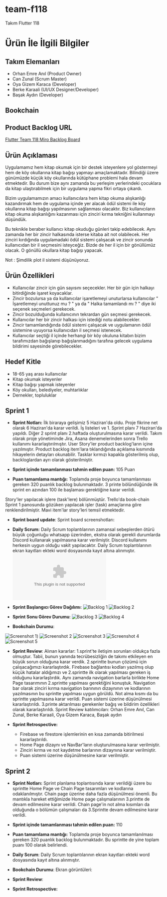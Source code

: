 # team-f118
Takım Flutter 118

# Ürün İle İlgili Bilgiler

## Takım Elemanları
- Orhan Emre Anıl (Product Owner)
- Can Zunal (Scrum Master)
- Oya Gizem Karaca (Developer)
- Berke Karaali (UI/UX Designer/Developer)
- Başak Aydın (Developer)

## Bookchain

## Product Backlog URL
[Flutter Team 118 Miro Backlog Board](https://miro.com/app/board/uXjVMBqgDPA=/?share_link_id=133335752534)

## Ürün Açıklaması

Uygulamamız hem kitap okumak için bir destek isteyenlere yol göstermeyi hem de köy okullarına kitap bağışı yapmayı amaçlamaktadır. Bilindiği üzere günümüzde küçük köy okullarında kütüphane problemi hala devam etmektedir. Bu durum bize aynı zamanda  bu yerleşim yerlerindeki çocuklara da kitap ulaştırabilmek için bir uygulama yapma fikri ortaya çıkardı.

Bizim uygulamamızın amacı kullanıcılara hem kitap okuma alışkanlığı kazandırmak hem de uygulama içinde yer alacak ödül sistemi ile köy okullarına kitap bağışı yapılmasının sağlanması olacaktır. Biz kullanıcıların kitap okuma alışkanlığını kazanması için zinciri kırma tekniğini kullanmayı düşündük.

Bu teknikle beraber kullanıcı kitap okuduğu günleri takip edebilecek. Aynı zamanda her bir zincir halkasında isterse kitaba ait not olabilecek. Her zinciri kırdığında uygulamadaki ödül sistemi çalışacak ve zincir sonunda kullanıcıdan bir il seçmesini isteyceğiz. Bizde de her il için bir gönüllümüz olacak. O gönüllü okullara kitap bağışı yapacak.

Not : Şimdilik plot il sistemi düşünüyoruz.

## Ürün Özellikleri

- Kullanıcılar zincir için gün sayısını seçecekler. Her bir gün için halkayı bitirdiğinde işaret koyacaklar.
- Zincir bozulursa ya da kullanıcılar işaretlemeyi unuturlarsa kullanıcılar " İşaretlemeyi unuttunuz mu ? " ya da " Halka tamamlandı mı ? " diye iki seçenek seçmeleri gerekecek.
- Zincir bozulduğunda kullanıcının tekrardan gün seçmesi gerekecek.
- Kullanıcılar her bir zincir halkası için istediği notu alabilecekler.
- Zincir tamamlandığında ödül sistemi çalışacak ve uygulamanın ödül sistemine uyuyorsa kullanıcıdan il seçmesi istenecek.
- Kullanıcılar seçtiği il içinde herhangi bir köy okuluna kitabın bizim tarafımızdan bağışlanıp bağışlanmadığını tarafına gelecek uygulama bildirimi sayesinde görebilecekler.

## Hedef Kitle

- 18-65 yaş arası kullanıcılar
- Kitap okumak isteyenler
- Kitap bağışı yapmak isteyenler
- Köy okulları, belediyeler, muhtarlıklar
- Dernekler, topluluklar

## Sprint 1

- **Sprint Notları:** İlk biraraya gelişimiz 5 Haziran'da oldu. Proje fikrine net olarak 6 Haziran'da karar verildi. İş listeleri ve 1. Sprint planı 7 Haziran'da yapıldı. Diğer 2 sprint planı 2.haftada oluşturulmasına karar verildi. Takım olarak proje yönetiminde Jira, Asana denemelerinden sonra Trello kullanımı kararlaştırılmıştır. User Story'ler product backlog'ların içine yazılmıştır. Product backlog item'lara tıklandığında açıklama kısmında hikayelerin detayları okunabilir. Tasklar kırmızı kapakla gösterilmiş olup, backloglardan ayrı olarak gösterilmiştir.

- **Sprint içinde tamamlanması tahmin edilen puan:** 105 Puan

- **Puan tamamlama mantığı:**  Toplamda proje boyunca tamamlanması gereken 320 puanlık backlog bulunmaktadır. 3 printe bölündüğünde ilk sprint en azından 100 ile başlaması gerektiğine karar verildi.

Story'ler yapılacak işlere (task'lere) bölünmüştür. Trello'da book-chain Sprint 1 panosunda gözüken yapılacak işler (task) amaçlarına göre renklendirilmiştir. Mavi item'lar story'leri temsil etmektedir.

- **Sprint board update**: Sprint board screenshotları:

- **Daily Scrum:** Daily Scrum toplantılarının zamansal sebeplerden ötürü büyük çoğunluğu whatsapp üzerinden, ekstra olarak gerekli durumlarda Discord kullanarak yapılmasına karar verilmiştir. Discord kullanımı herkesin uygun olduğu vakit yapılacaktır. Daily Scrum toplantılarının ekran kayıtları ekteki word dosyasında kayıt altına alınmıştır. ![Sprint 1 Daily Scrum Chats](https://github.com/orhanea/team-f118/blob/b97946f2cd7aa96a7cee7b05271c5b09c7deba3a/ProjectManagement/Sprint%201/Daily%20scrum%20Chats.docx)

- **Sprint Başlangıcı Görev Dağılımı**:
![Backlog 1](https://raw.githubusercontent.com/orhanea/team-f118/main/ProjectManagement/Sprint%201/Trello_Sprint_1_1.png)
![Backlog 2](https://raw.githubusercontent.com/orhanea/team-f118/main/ProjectManagement/Sprint%201/Trello_Sprint_1_1_2.png)

- **Sprint Sonu Görev Durumu**:
![Backlog 3](https://github.com/orhanea/team-f118/blob/03183e7b91e85e3b73bee881c8203454e4961af8/ProjectManagement/Sprint%201/Trello_Sprint_1_3.png)
![Backlog 4](https://github.com/orhanea/team-f118/blob/03183e7b91e85e3b73bee881c8203454e4961af8/ProjectManagement/Sprint%201/Trello_Sprint_1_4.png)


- **Bookchain Durumu**:

![Screenshot 1](https://github.com/orhanea/team-f118/blob/03183e7b91e85e3b73bee881c8203454e4961af8/ProjectManagement/Sprint%201/ForgotPassword.png))
![Screenshot 2](https://github.com/orhanea/team-f118/blob/03183e7b91e85e3b73bee881c8203454e4961af8/ProjectManagement/Sprint%201/Homepage.png)
![Screenshot 3](https://github.com/orhanea/team-f118/blob/03183e7b91e85e3b73bee881c8203454e4961af8/ProjectManagement/Sprint%201/Login.png)
![Screenshot 4](https://github.com/orhanea/team-f118/blob/03183e7b91e85e3b73bee881c8203454e4961af8/ProjectManagement/Sprint%201/Signin.png)
![Screenshot 5](https://github.com/orhanea/team-f118/blob/03183e7b91e85e3b73bee881c8203454e4961af8/ProjectManagement/Sprint%201/ZinciriK%C4%B1rPuan.png)

- **Sprint Review**: 
Alınan kararlar: 1.sprint'te iletişim sorunları oldukça fazla olmuştur. Tabii, bunun yanında tecrübesizliğin de
takımı etkileyen en büyük sorun olduğuna karar verdik. 2.sprintte bunun çözümü için çalışacağımızı kararlaştırdık. Firebase 
bağlantısı kodları yazılmış olup küçük hatalar aldığımızı ve 2.sprintte ilk olarak yapılması gereken iş
olduğunu kararlaştırdık. Aynı zamanda navigation barlarla birlikte Home Page tasarımının 2.sprintte yapılması gerektiğini konuştuk.
Navigation bar olarak zinciri kırma navigation barınının dizaynının ve kodlarının yazılmasının bu sprintte yapılması uygun görüldü.
Not alma kısmı da bu sprintte yapılmasına karar verildi. Puan sistemi üzerine düşünülmesi kararlaştırıldı. 3.printe aktarılması gerekenler
bağış ve bildirim özellikleri olarak kararlaştırıldı. Sprint Review katılımcıları: Orhan Emre Anıl, Can Zunal, Berke Karaali, Oya Gizem Karaca, Başak aydın

- **Sprint Retrospective:**

  - Firebase ve firestore işlemlerinin en kısa zamanda bitirilmesi kararlaştırıldı.
  - Home Page dizaynı ve NavBar'ların oluşturulmasına karar verilmiştir.
  - Zinciri kırma ve not kaydetme barlarının dizaynına karar verilmiştir.
  - Puan sistemi üzerine düşünülmesine karar verilmiştir.
 
## Sprint 2
- **Sprint Notları:** Sprint planlama toplantısında karar verildiği üzere bu sprintte Home Page ve Chain Page tasarımları ve kodlarına odaklanılmıştır. Chain page üzerine daha fazla düşünülmesi önemli. Bu mantıkla hareket ettiğimizde Home page çalışmalarının 3.printte de devam edilmesine karar verildi. Chain page'in not alma kısımları da olduğunda o bölümün çalışmaları da 3.Sprintte devam edilmesine karar verildi.
- **Sprint içinde tamamlanması tahmin edilen puan:** 110 
- **Puan tamamlama mantığı:** Toplamda proje boyunca tamamlanılması gereken 320 puanlık backlog bulunmaktadır. Bu sprintte de yine toplam puanı 100 olarak belirlendi.
  
- **Daily Scrum**: Daily Scrum toplantılarının ekran kayıtları ekteki word dosyasında kayıt altına alınmıştır.
  
- **Bookchain Durumu**: Ekran görüntüleri:
- **Sprint Review**: 
- **Sprint Retrospective:**

